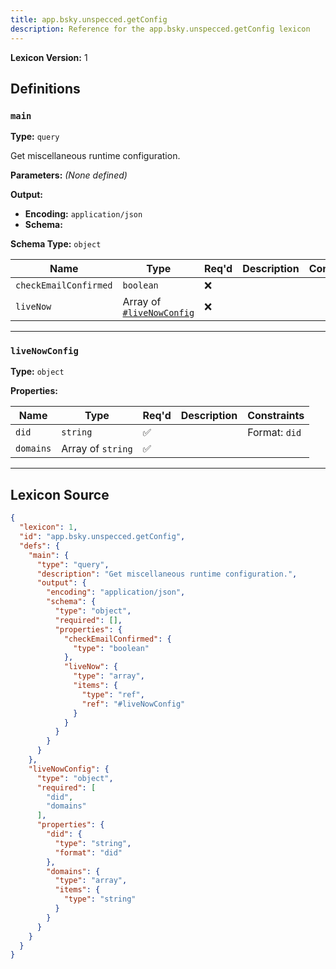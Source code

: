 ```yaml
---
title: app.bsky.unspecced.getConfig
description: Reference for the app.bsky.unspecced.getConfig lexicon
---
```

**Lexicon Version:** 1

## Definitions

<a name="main"></a>
### `main`

**Type:** `query`

Get miscellaneous runtime configuration.

**Parameters:** _(None defined)_

**Output:**

- **Encoding:** `application/json`
- **Schema:**

**Schema Type:** `object`

| Name | Type | Req'd  | Description | Constraints |
|------|------|----------|-------------|-------------|
| `checkEmailConfirmed` | `boolean` | ❌  |  |  |
| `liveNow` | Array of [`#liveNowConfig`](#livenowconfig) | ❌  |  |  |

---

<a name="livenowconfig"></a>
### `liveNowConfig`

**Type:** `object`

**Properties:**

| Name | Type | Req'd  | Description | Constraints |
|------|------|----------|-------------|-------------|
| `did` | `string` | ✅  |  | Format: `did` |
| `domains` | Array of `string` | ✅  |  |  |

---

## Lexicon Source
```json
{
  "lexicon": 1,
  "id": "app.bsky.unspecced.getConfig",
  "defs": {
    "main": {
      "type": "query",
      "description": "Get miscellaneous runtime configuration.",
      "output": {
        "encoding": "application/json",
        "schema": {
          "type": "object",
          "required": [],
          "properties": {
            "checkEmailConfirmed": {
              "type": "boolean"
            },
            "liveNow": {
              "type": "array",
              "items": {
                "type": "ref",
                "ref": "#liveNowConfig"
              }
            }
          }
        }
      }
    },
    "liveNowConfig": {
      "type": "object",
      "required": [
        "did",
        "domains"
      ],
      "properties": {
        "did": {
          "type": "string",
          "format": "did"
        },
        "domains": {
          "type": "array",
          "items": {
            "type": "string"
          }
        }
      }
    }
  }
}
```
